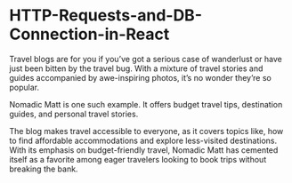 # HTTP-Requests-and-DB-Connection-in-React
Travel blogs are for you if you’ve got a serious case of wanderlust or have just been bitten by the travel bug. With a mixture of travel stories and guides accompanied by awe-inspiring photos, it’s no wonder they’re so popular. 

Nomadic Matt is one such example. It offers budget travel tips, destination guides, and personal travel stories.

The blog makes travel accessible to everyone, as it covers topics like, how to find affordable accommodations and explore less-visited destinations. With its emphasis on budget-friendly travel, Nomadic Matt has cemented itself as a favorite among eager travelers looking to book trips without breaking the bank.
